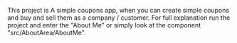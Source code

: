 This project is A simple coupons app, when you can create simple coupons and buy and sell them as a company / customer. For full explanation run the project and enter the "About Me" or simply look at the component "src/AboutArea/AboutMe".
